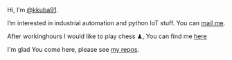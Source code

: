 Hi, I’m [@kkuba91](https://github.com/kkuba91/kkuba91/tree/main).

I’m interested in industrial automation and python IoT stuff. You can [mail me](mailto:kkuba91@o2.pl).

After workinghours I would like to play chess ♟, You can find me [here](https://lichess.org/@/kkuba91)

I'm glad You come here, please see [my repos](https://github.com/kkuba91).
<!---

--->
